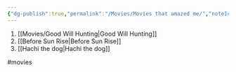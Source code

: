 ```yaml
---
{"dg-publish":true,"permalink":"/Movies/Movies that amazed me/","noteIcon":"2","created":"2023-05-16T21:34:21.000+05:30","updated":"2023-12-08T13:08:28.000+05:30"}
---
```



1. [[Movies/Good Will Hunting\|Good Will Hunting]]
2. [[Before Sun Rise\|Before Sun Rise]]
3. [[Hachi the dog\|Hachi the dog]]

#movies 